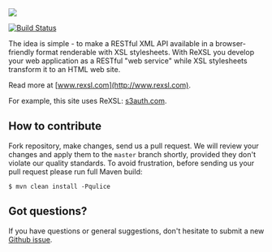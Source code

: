 <img src="http://img.rexsl.com/logo-200x45.png" />

[![Build Status](https://travis-ci.org/yegor256/rexsl.svg?branch=master)](https://travis-ci.org/yegor256/rexsl)

The idea is simple - to make a RESTful XML API available in a browser-friendly
format renderable with XSL stylesheets. With ReXSL you develop your web
application as a RESTful "web service" while XSL stylesheets transform it to an HTML web site.

Read more at [www.rexsl.com](http://www.rexsl.com).

For example, this site uses ReXSL:
[s3auth.com](http://www.s3auth.com).

## How to contribute

Fork repository, make changes, send us a pull request. We will review
your changes and apply them to the `master` branch shortly, provided
they don't violate our quality standards. To avoid frustration, before
sending us your pull request please run full Maven build:

```
$ mvn clean install -Pqulice
```

## Got questions?

If you have questions or general suggestions, don't hesitate to submit
a new [Github issue](https://github.com/yegor256/rexsl/issues/new).
